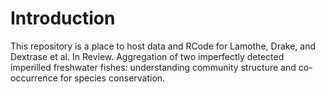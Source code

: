 # Introduction

This repository is a place to host data and RCode for Lamothe, Drake, and Dextrase et al. In Review. Aggregation of two imperfectly detected imperilled freshwater fishes: understanding community structure and co-occurrence for species conservation. 

